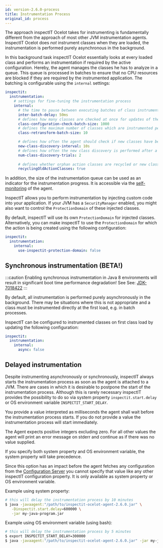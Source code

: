 ```yaml
---
id: version-2.6.0-process
title: Instrumentation Process
original_id: process
---
```


The approach inspectIT Ocelot takes for instrumenting is fundamentally different from the approach of most other JVM instrumentation agents.
InspectIT Ocelot does *not* instrument classes when they are loaded, the instrumentation is performed purely asynchronous in the background.

In this background task inspectIT Ocelot essentially looks at every loaded class and performs an instrumentation if required by the active configuration. Hereby, the agent manages the classes he has to analyze in a queue. This queue is processed in batches to ensure that no CPU resources are blocked if they are required by the instrumented application. The batching is configurable using the `internal` settings:

```yaml
inspectit:
  instrumentation:
    # settings for fine-tuning the instrumentation process
    internal:
      # the time to pause between executing batches of class instrumentation updates
      inter-batch-delay: 50ms
      # defines how many classes are checked at once for updates of their configuration per batch
      class-configuration-check-batch-size: 1000
      # defines the maximum number of classes which are instrumented per batch
      class-retransform-batch-size: 10

      # defines how often the agent should check if new classes have been defined.
      new-class-discovery-interval: 10s
      # defines how often the new class discovery is performed after a new class has been loaded
      num-class-discovery-trials: 2
      
      # defines whether orphan action classes are recycled or new classes should be injected instead
      recyclingOldActionClasses: true
```

In addition, the size of the instrumentation queue can be used as an indicator for the instrumentation progress.
It is accessible via the [self-monitoring](metrics/self-monitoring.md) of the agent.

InspectIT allows you to perform instrumentation by injecting custom code into your application.
If your JVM has a `SecurityManager` enabled, you might also want to control the `ProtectionDomain` of these injected classes.

By default, inspectIT will use its own `ProtectionDomain` for injected classes.
Alternatively, you can make inspectIT to use the `ProtectionDomain` for which the action is being created using the following configuration:

```yaml
inspectit:
  instrumentation:
    internal:
      use-inspectit-protection-domain: false
```

## Synchronous instrumentation (BETA!)
:::caution
Enabling synchronous instrumentation in Java 8 environments will result in significant boot time performance degradation!
See See: <a href="https://bugs.openjdk.java.net/browse/JDK-7018422">JDK-7018422</a>
:::

By default, all instrumentation is performed purely asynchronously in the background. There may be situations where this is not appropriate and a class must be instrumented directly at the first load, 
e.g. in batch processes.

InspectIT can be configured to instrumented classes on first class load by updating the following configuration:
```yaml
inspectit:
  instrumentation:
    internal:
      async: false
```

## Delayed instrumentation
Despite instrumenting asynchronously or synchronously, inspectIT always starts the instrumentation process as soon as
the agent is attached to a JVM. There are cases in which it is desirable to postpone the start of the instrumentation 
process. Although this is rarely necessary inspectIT provides the possibility to do so via system property
`inspectit.start.delay` or OS environment variable `INSPECTIT_START_DELAY`. 

You provide a value interpreted as milliseconds the agent shall wait before the instrumentation process starts. If you 
do not provide a value the instrumentation process will start immediately.

The Agent expects positive integers excluding zero. For all other values the agent will print an error message on stderr
and continue as if there was no value supplied.

If you specify both system property and OS environment variable, the system property will take precedence.

Since this option has an impact before the agent fetches any configuration from the
[Configuration Server](config-server/overview.md) you cannot specify that value like any other inspectIT configuration
property. It is only available as system property or OS environment variable.

Example using system property:
```bash
# this will delay the instrumentation process by 10 minutes
$ java -javaagent:"/path/to/inspectit-ocelot-agent-2.6.0.jar" \
   -Dinspectit.start.delay=600000 \
   -jar my-java-program.jar
```

Example using OS environment variable (using bash):
```bash
# this will delay the instrumentation process by 5 minutes
$ export INSPECTIT_START_DELAY=300000
$ java -javaagent:"/path/to/inspectit-ocelot-agent-2.6.0.jar" -jar my-java-program.jar
```
